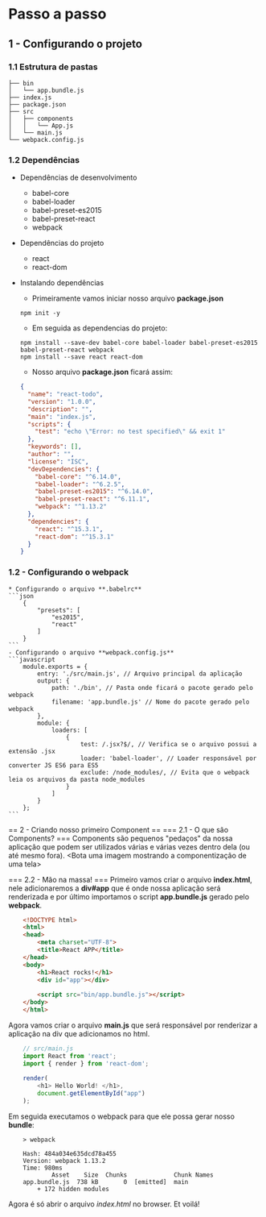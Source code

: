 # Passo a passo

## 1 - Configurando o projeto

### 1.1 Estrutura de pastas
```
├── bin
│   └── app.bundle.js
├── index.js
├── package.json
├── src
│   ├── components
│   │   └── App.js
│   └── main.js
└── webpack.config.js
```

### 1.2 Dependências
* Dependências de desenvolvimento
    * babel-core
    * babel-loader
    * babel-preset-es2015
    * babel-preset-react
    * webpack
* Dependências do projeto
    * react
    * react-dom

* Instalando dependências
    * Primeiramente vamos iniciar nosso arquivo **package.json**
    ```
    npm init -y
    ```
    * Em seguida as dependencias do projeto:
    ```
    npm install --save-dev babel-core babel-loader babel-preset-es2015 babel-preset-react webpack
    npm install --save react react-dom
    ```
    * Nosso arquivo **package.json** ficará assim:
    ```json
    {
      "name": "react-todo",
      "version": "1.0.0",
      "description": "",
      "main": "index.js",
      "scripts": {
        "test": "echo \"Error: no test specified\" && exit 1"
      },
      "keywords": [],
      "author": "",
      "license": "ISC",
      "devDependencies": {
        "babel-core": "^6.14.0",
        "babel-loader": "^6.2.5",
        "babel-preset-es2015": "^6.14.0",
        "babel-preset-react": "^6.11.1",
        "webpack": "^1.13.2"
      },
      "dependencies": {
        "react": "^15.3.1",
        "react-dom": "^15.3.1"
      }
    }
    ```    

### 1.2 - Configurando o webpack
    * Configurando o arquivo **.babelrc**
    ```json
        {
            "presets": [
                "es2015",
                "react"
            ]
        } 
    ```
    - Configurando o arquivo **webpack.config.js**
    ```javascript
        module.exports = {
            entry: './src/main.js', // Arquivo principal da aplicação
            output: {
                path: './bin', // Pasta onde ficará o pacote gerado pelo webpack
                filename: 'app.bundle.js' // Nome do pacote gerado pelo webpack
            },
            module: {
                loaders: [
                    {
                        test: /.jsx?$/, // Verifica se o arquivo possui a extensão .jsx
                        loader: 'babel-loader', // Loader responsável por converter JS ES6 para ES5
                        exclude: /node_modules/, // Evita que o webpack leia os arquivos da pasta node_modules
                    }
                ]
            }
        };
    ```

== 2 - Criando nosso primeiro Component ==
=== 2.1 - O que são Components? ===
Components são pequenos "pedaços" da nossa aplicação que podem ser utilizados várias e várias vezes dentro dela (ou até mesmo fora).
<Bota uma imagem mostrando a componentização de uma tela>
    
=== 2.2 - Mão na massa! ===
Primeiro vamos criar o arquivo **index.html**, nele adicionaremos a **div#app** que é onde nossa aplicação será renderizada e por último importamos o script
**app.bundle.js** gerado pelo **webpack**.

```html
    <!DOCTYPE html>
    <html>
    <head>
        <meta charset="UTF-8">
        <title>React APP</title>
    </head>
    <body>
        <h1>React rocks!</h1>
        <div id="app"></div>
        
        <script src="bin/app.bundle.js"></script>
    </body>
    </html>
```

Agora vamos criar o arquivo **main.js** que será responsável por renderizar a aplicação na div que adicionamos no html.
```javascript
    // src/main.js
    import React from 'react';
    import { render } from 'react-dom';
    
    render(
        <h1> Hello World! </h1>, 
        document.getElementById("app")
    );
```

Em seguida executamos o webpack para que ele possa gerar nosso **bundle**:
```
    > webpack
    
    Hash: 484a034e635dcd78a455
    Version: webpack 1.13.2
    Time: 980ms
            Asset    Size  Chunks             Chunk Names
    app.bundle.js  738 kB       0  [emitted]  main
        + 172 hidden modules

```

Agora é só abrir o arquivo *index.html* no browser. Et voilá!
